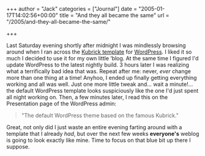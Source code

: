 +++
author = "Jack"
categories = ["Journal"]
date = "2005-01-17T14:02:56+00:00"
title = "And they all became the same"
url = "/2005/and-they-all-became-the-same/"

+++

Last Saturday evening shortly after midnight I was mindlessly browsing around when I ran across the [Kubrick template][1] for [WordPress][2]. I liked it so much I decided to use it for my own little &#8216;blog. At the same time I figured I'd update WordPress to the latest nightly build. 3 hours later I was realizing what a terrifically bad idea that was. Repeat after me: never, _ever_ change more than one thing at a time! Anyhoo, I ended up finally getting everything working and all was well. Just one more little tweak and&#8230; wait a minute!&#8230; the default WordPress template looks suspiciously like the one I'd just spent all night working on. Then, a few minutes later, I read this on the Presentation page of the WordPress admin:

> 
> 
> "The default WordPress theme based on the famous Kubrick."
> 
> 

Great, not only did I just waste an entire evening farting around with a template that I already _had_, but over the next few weeks **everyone's** weblog is going to look exactly like mine. Time to focus on that blue bit up there I suppose.

 [1]: http://binarybonsai.com/kubrick/
 [2]: http://www.wordpress.org/